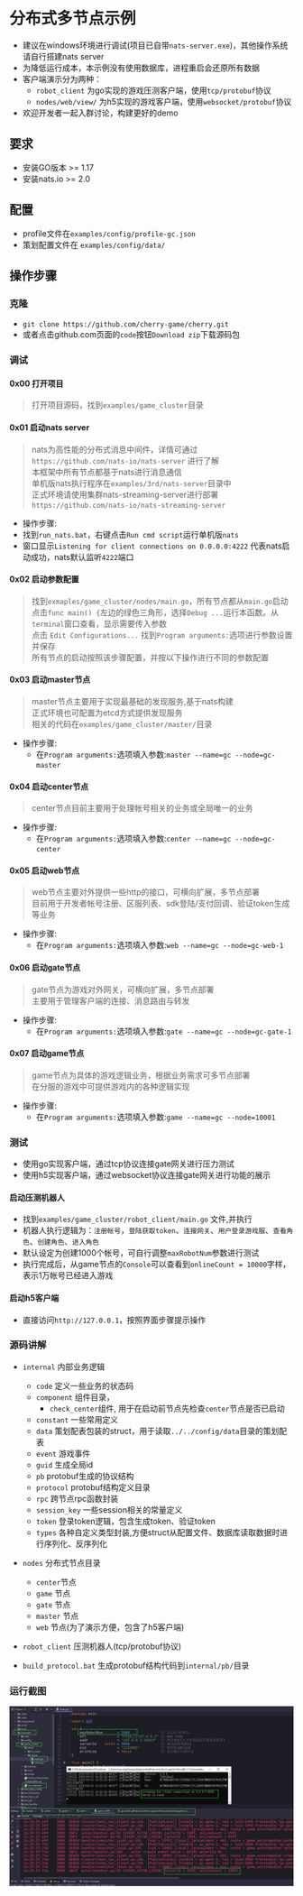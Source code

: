 # 分布式多节点示例

- 建议在windows环境进行调试(项目已自带`nats-server.exe`)，其他操作系统请自行搭建nats server
- 为降低运行成本，本示例没有使用数据库，进程重启会还原所有数据
- 客户端演示分为两种：
    - `robot_client` 为go实现的游戏压测客户端，使用`tcp/protobuf`协议
    - `nodes/web/view/` 为h5实现的游戏客户端，使用`websocket/protobuf`协议
- 欢迎开发者一起入群讨论，构建更好的demo

## 要求

- 安装GO版本 >= 1.17
- 安装nats.io >= 2.0

## 配置

- profile文件在`examples/config/profile-gc.json`
- 策划配置文件在 `examples/config/data/`

## 操作步骤

### 克隆

- `git clone https://github.com/cherry-game/cherry.git`
- 或者点击github.com页面的`code`按钮`Download zip`下载源码包

### 调试

#### 0x00 打开项目

> 打开项目源码，找到`examples/game_cluster`目录

#### 0x01 启动nats server

> nats为高性能的分布式消息中间件，详情可通过`https://github.com/nats-io/nats-server` 进行了解 <br />
> 本框架中所有节点都基于nats进行消息通信 <br />
> 单机版nats执行程序在`examples/3rd/nats-server`目录中 <br />
> 正式环境请使用集群nats-streaming-server进行部署 `https://github.com/nats-io/nats-streaming-server`

- 操作步骤:
- 找到`run_nats.bat`，右键点击`Run cmd script`运行单机版`nats`
- 窗口显示`Listening for client connections on 0.0.0.0:4222` 代表nats启动成功，nats默认监听`4222`端口

#### 0x02 启动参数配置

> 找到`exmaples/game_cluster/nodes/main.go`，所有节点都从`main.go`启动 <br />
> 点击`func main() {`左边的绿色三角形，选择`Debug ...`运行本函数。从`terminal`窗口查看，显示需要传入参数 <br />
> 点击 `Edit Configurations...` 找到`Program arguments:`选项进行参数设置并保存  <br />
> 所有节点的启动按照该步骤配置，并按以下操作进行不同的参数配置

#### 0x03 启动master节点

> master节点主要用于实现最基础的发现服务,基于nats构建 <br />
> 正式环境也可配置为etcd方式提供发现服务 <br />
> 相关的代码在`examples/game_cluster/master/`目录

- 操作步骤:
    - 在`Program arguments:`选项填入参数:`master --name=gc --node=gc-master`

#### 0x04 启动center节点

> center节点目前主要用于处理帐号相关的业务或全局唯一的业务

- 操作步骤:
    - 在`Program arguments:`选项填入参数:`center --name=gc --node=gc-center`

#### 0x05 启动web节点

> web节点主要对外提供一些http的接口，可横向扩展，多节点部署 <br />
> 目前用于开发者帐号注册、区服列表、sdk登陆/支付回调、验证token生成等业务

- 操作步骤:
    - 在`Program arguments:`选项填入参数:`web --name=gc --node=gc-web-1`

#### 0x06 启动gate节点

> gate节点为游戏对外网关，可横向扩展，多节点部署 <br />
> 主要用于管理客户端的连接、消息路由与转发

- 操作步骤:
    - 在`Program arguments:`选项填入参数:`gate --name=gc --node=gc-gate-1`

#### 0x07 启动game节点

> game节点为具体的游戏逻辑业务，根据业务需求可多节点部署 <br />
> 在分服的游戏中可提供游戏内的各种逻辑实现

- 操作步骤:
    - 在`Program arguments:`选项填入参数:`game --name=gc --node=10001`

### 测试

- 使用go实现客户端，通过tcp协议连接gate网关进行压力测试
- 使用h5实现客户端，通过websocket协议连接gate网关进行功能的展示

#### 启动压测机器人

- 找到`examples/game_cluster/robot_client/main.go` 文件,并执行
- 机器人执行逻辑为：`注册帐号`，`登陆获取token`、`连接网关`、`用户登录游戏服`、`查看角色`、`创建角色`、`进入角色`
- 默认设定为创建1000个帐号，可自行调整`maxRobotNum`参数进行测试
- 执行完成后，从game节点的`Console`可以查看到`onlineCount = 10000`字样，表示1万帐号已经进入游戏

#### 启动h5客户端

- 直接访问`http://127.0.0.1`，按照界面步骤提示操作

### 源码讲解

- `internal` 内部业务逻辑
    - `code` 定义一些业务的状态码
    - `component` 组件目录，
        - `check_center`组件, 用于在启动前节点先检查`center`节点是否已启动
    - `constant` 一些常用定义
    - `data` 策划配表包装的struct，用于读取`../../config/data`目录的策划配表
    - `event` 游戏事件
    - `guid` 生成全局id
    - `pb` protobuf生成的协议结构
    - `protocol` protobuf结构定义目录
    - `rpc` 跨节点rpc函数封装
    - `session_key` 一些session相关的常量定义
    - `token` 登录token逻辑，包含生成token、验证token
    - `types` 各种自定义类型封装,方便struct从配置文件、数据库读取数据时进行序列化、反序列化

- `nodes` 分布式节点目录
    - `center`节点
    - `game` 节点
    - `gate` 节点
    - `master` 节点
    - `web` 节点(为了演示方便，包含了h5客户端)
- `robot_client` 压测机器人(tcp/protobuf协议)
- `build_protocol.bat` 生成protobuf结构代码到`internal/pb/`目录

### 运行截图

![screenshot](screenshot.png)